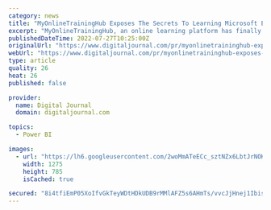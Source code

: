 ```yaml
---
category: news
title: "MyOnlineTrainingHub Exposes The Secrets To Learning Microsoft Excel And Power BI For Everyone"
excerpt: "MyOnlineTrainingHub, an online learning platform has finally exposed the secrets to learning Microsoft Excel and Power BI for anyone – professionals, students, artisans, and everyone ..."
publishedDateTime: 2022-07-27T10:25:00Z
originalUrl: "https://www.digitaljournal.com/pr/myonlinetraininghub-exposes-the-secrets-to-learning-microsoft-excel-and-power-bi-for-everyone"
webUrl: "https://www.digitaljournal.com/pr/myonlinetraininghub-exposes-the-secrets-to-learning-microsoft-excel-and-power-bi-for-everyone"
type: article
quality: 26
heat: 26
published: false

provider:
  name: Digital Journal
  domain: digitaljournal.com

topics:
  - Power BI

images:
  - url: "https://lh6.googleusercontent.com/2woMmATeECc_sztNZx6LbtJrNOKpT-71uCSHuLXz7xF9lG4ykwhQ0N_UmPKlP4R0Y84hNPixw_W4IErCSZVHTL42FJjLxjsrbOTq9unY1fU4ONxS1ZYqChjD9bBOAz4L__F_hxeBMuKemd4YlMiTs1M"
    width: 1275
    height: 785
    isCached: true

secured: "8i4tfiEmP05XoIfvGkTeyWDtHDkUDB9rMMlAFZ5s6AHmTs/vvcJjHnej1IbiswPE1oyKjKB9KpaFp6sxpsqgJOsAsnIUv9pgAbzixgtOgTtxcXQPF2aamzvfnUJH4CoeHPumkXkUnMGTwCNuAV3zA9gApBl/dw4UzRgRw9cYpxzhnSDF/9Gfz6ba385G5VsIRjAgjz/gXQprROfr7IQe94mTGuDdgyQxGGTI+1svRcpO5peDATOE42CNYQqBd+yWw5uaIsMBg12MYc24kGTRX/pD6ngOc41JBK0mj2onUKZ0E1NMJDuYzlTPljqXmwPD/LiwnLkFRSOVlwv9qXGromL9bKAfAVnrD+7xniQtYvw=;nhjuv4Ar7fpPWbRepIzURA=="
---
```


